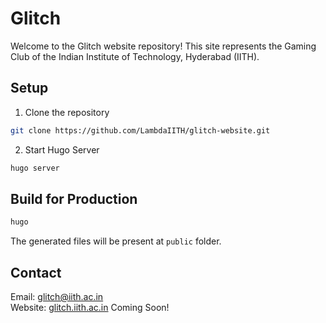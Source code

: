 # Glitch
Welcome to the Glitch website repository! This site represents the Gaming Club of the Indian Institute of Technology, Hyderabad (IITH).

## Setup
1. Clone the repository
```bash
git clone https://github.com/LambdaIITH/glitch-website.git
```
2. Start Hugo Server
```bash
hugo server
```
## Build for Production
```bash
hugo
```
The generated files will be present at `public` folder.

## Contact
Email: [glitch@iith.ac.in](mailto:glitch@iith.ac.in) <br />
Website: [glitch.iith.ac.in](glitch.iith.ac.in) Coming Soon!
